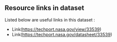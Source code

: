 ## Resource links in dataset 

Listed below are useful links in this dataset : 

* Link(https://techport.nasa.gov/view/33539)
* Link(https://techport.nasa.gov/datasheet/33539)
